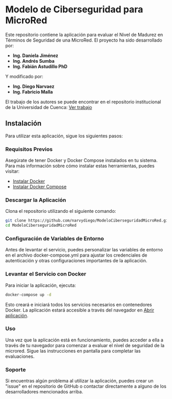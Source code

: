 # Modelo de Ciberseguridad para MicroRed

Este repositorio contiene la aplicación para evaluar el Nivel de Madurez en Términos de Seguridad de una MicroRed. El proyecto ha sido desarrollado por:

- **Ing. Daniela Jiménez**
- **Ing. Andrés Sumba**
- **Ing. Fabián Astudillo PhD**

Y modificado por:

- **Ing. Diego Narvaez**
- **Ing. Fabricio Malla**

El trabajo de los autores se puede encontrar en el repositorio institucional de la Universidad de Cuenca: [Ver trabajo](http://dspace.ucuenca.edu.ec/handle/123456789/41963)

## Instalación

Para utilizar esta aplicación, sigue los siguientes pasos:

### Requisitos Previos

Asegúrate de tener Docker y Docker Compose instalados en tu sistema. Para más información sobre cómo instalar estas herramientas, puedes visitar:

- [Instalar Docker](https://docs.docker.com/get-docker/)
- [Instalar Docker Compose](https://docs.docker.com/compose/install/)

### Descargar la Aplicación

Clona el repositorio utilizando el siguiente comando:

```bash
git clone https://github.com/narvydiego/ModeloCiberseguridadMicroRed.git
cd ModeloCiberseguridadMicroRed 
```

### Configuración de Variables de Entorno
Antes de levantar el servicio, puedes personalizar las variables de entorno en el archivo docker-compose.yml para ajustar los credenciales de autenticación y otras configuraciones importantes de la aplicación.

### Levantar el Servicio con Docker
Para iniciar la aplicación, ejecuta:

```bash
docker-compose up -d
```

Esto creará e iniciará todos los servicios necesarios en contenedores Docker. La aplicación estará accesible a través del navegador en [Abrir aplicación](http://localhost:8000).

### Uso
Una vez que la aplicación está en funcionamiento, puedes acceder a ella a través de tu navegador para comenzar a evaluar el nivel de seguridad de la microred. Sigue las instrucciones en pantalla para completar las evaluaciones.

### Soporte
Si encuentras algún problema al utilizar la aplicación, puedes crear un "issue" en el repositorio de GitHub o contactar directamente a alguno de los desarrolladores mencionados arriba.
